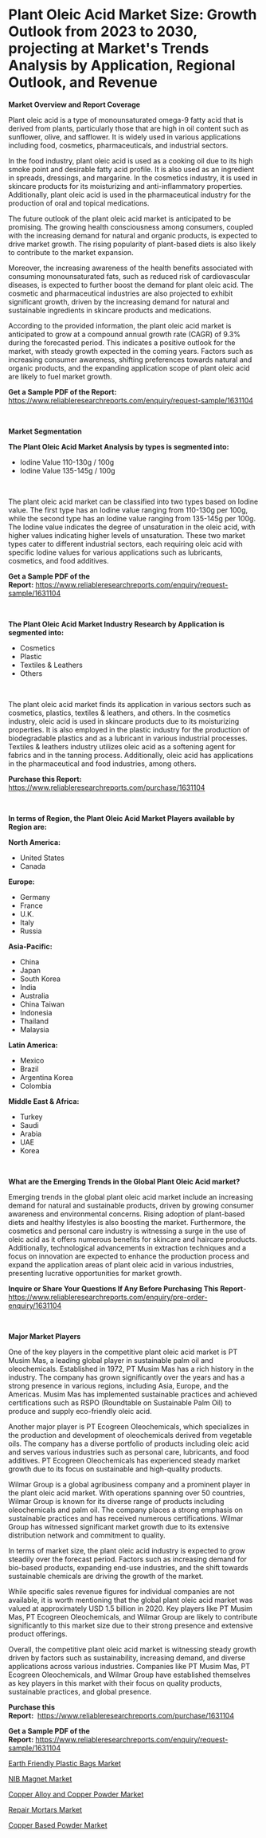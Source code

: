 <p><h1>Plant Oleic Acid Market Size: Growth Outlook from 2023 to 2030, projecting at Market's Trends Analysis by Application, Regional Outlook, and Revenue</h1></p><p><strong>Market Overview and Report Coverage</strong></p>
<p><p>Plant oleic acid is a type of monounsaturated omega-9 fatty acid that is derived from plants, particularly those that are high in oil content such as sunflower, olive, and safflower. It is widely used in various applications including food, cosmetics, pharmaceuticals, and industrial sectors.</p><p>In the food industry, plant oleic acid is used as a cooking oil due to its high smoke point and desirable fatty acid profile. It is also used as an ingredient in spreads, dressings, and margarine. In the cosmetics industry, it is used in skincare products for its moisturizing and anti-inflammatory properties. Additionally, plant oleic acid is used in the pharmaceutical industry for the production of oral and topical medications.</p><p>The future outlook of the plant oleic acid market is anticipated to be promising. The growing health consciousness among consumers, coupled with the increasing demand for natural and organic products, is expected to drive market growth. The rising popularity of plant-based diets is also likely to contribute to the market expansion.</p><p>Moreover, the increasing awareness of the health benefits associated with consuming monounsaturated fats, such as reduced risk of cardiovascular diseases, is expected to further boost the demand for plant oleic acid. The cosmetic and pharmaceutical industries are also projected to exhibit significant growth, driven by the increasing demand for natural and sustainable ingredients in skincare products and medications.</p><p>According to the provided information, the plant oleic acid market is anticipated to grow at a compound annual growth rate (CAGR) of 9.3% during the forecasted period. This indicates a positive outlook for the market, with steady growth expected in the coming years. Factors such as increasing consumer awareness, shifting preferences towards natural and organic products, and the expanding application scope of plant oleic acid are likely to fuel market growth.</p></p>
<p><strong>Get a Sample PDF of the Report:</strong> <a href="https://www.reliableresearchreports.com/enquiry/request-sample/1631104">https://www.reliableresearchreports.com/enquiry/request-sample/1631104</a></p>
<p>&nbsp;</p>
<p><strong>Market Segmentation</strong></p>
<p><strong>The Plant Oleic Acid Market Analysis by types is segmented into:</strong></p>
<p><ul><li>Iodine Value 110-130g / 100g</li><li>Iodine Value 135-145g / 100g</li></ul></p>
<p>&nbsp;</p>
<p><p>The plant oleic acid market can be classified into two types based on Iodine value. The first type has an Iodine value ranging from 110-130g per 100g, while the second type has an Iodine value ranging from 135-145g per 100g. The Iodine value indicates the degree of unsaturation in the oleic acid, with higher values indicating higher levels of unsaturation. These two market types cater to different industrial sectors, each requiring oleic acid with specific Iodine values for various applications such as lubricants, cosmetics, and food additives.</p></p>
<p><strong>Get a Sample PDF of the Report:</strong>&nbsp;<a href="https://www.reliableresearchreports.com/enquiry/request-sample/1631104">https://www.reliableresearchreports.com/enquiry/request-sample/1631104</a></p>
<p>&nbsp;</p>
<p><strong>The Plant Oleic Acid Market Industry Research by Application is segmented into:</strong></p>
<p><ul><li>Cosmetics</li><li>Plastic</li><li>Textiles & Leathers</li><li>Others</li></ul></p>
<p>&nbsp;</p>
<p><p>The plant oleic acid market finds its application in various sectors such as cosmetics, plastics, textiles & leathers, and others. In the cosmetics industry, oleic acid is used in skincare products due to its moisturizing properties. It is also employed in the plastic industry for the production of biodegradable plastics and as a lubricant in various industrial processes. Textiles & leathers industry utilizes oleic acid as a softening agent for fabrics and in the tanning process. Additionally, oleic acid has applications in the pharmaceutical and food industries, among others.</p></p>
<p><strong>Purchase this Report:</strong>&nbsp; <a href="https://www.reliableresearchreports.com/purchase/1631104">https://www.reliableresearchreports.com/purchase/1631104</a></p>
<p>&nbsp;</p>
<p><strong>In terms of Region, the Plant Oleic Acid Market Players available by Region are:</strong></p>
<p>
    <p> <strong> North America: </strong>
        <ul>
            <li>United States</li>
            <li>Canada</li>
        </ul>
        </p> 
    <p> <strong> Europe: </strong>
        <ul>
            <li>Germany</li>
            <li>France</li>
            <li>U.K.</li>
            <li>Italy</li>
            <li>Russia</li>
        </ul>
        </p> 
    <p> <strong> Asia-Pacific: </strong>
        <ul>
            <li>China</li>
            <li>Japan</li>
            <li>South Korea</li>
            <li>India</li>
            <li>Australia</li>
            <li>China Taiwan</li>
            <li>Indonesia</li>
            <li>Thailand</li>
            <li>Malaysia</li>
        </ul>
        </p> 
    <p> <strong> Latin America: </strong>
        <ul>
            <li>Mexico</li>
            <li>Brazil</li>
            <li>Argentina Korea</li>
            <li>Colombia</li>
        </ul>
        </p> 
    <p> <strong> Middle East & Africa: </strong>
        <ul>
            <li>Turkey</li>
            <li>Saudi</li>
            <li>Arabia</li>
            <li>UAE</li>
            <li>Korea</li>
        </ul>
    </p>
    </p>
<p>&nbsp;</p>
<p><strong>What are the Emerging Trends in the Global Plant Oleic Acid market?</strong></p>
<p><p>Emerging trends in the global plant oleic acid market include an increasing demand for natural and sustainable products, driven by growing consumer awareness and environmental concerns. Rising adoption of plant-based diets and healthy lifestyles is also boosting the market. Furthermore, the cosmetics and personal care industry is witnessing a surge in the use of oleic acid as it offers numerous benefits for skincare and haircare products. Additionally, technological advancements in extraction techniques and a focus on innovation are expected to enhance the production process and expand the application areas of plant oleic acid in various industries, presenting lucrative opportunities for market growth.</p></p>
<p><strong>Inquire or Share Your Questions If Any Before Purchasing This Report</strong>- <a href="https://www.reliableresearchreports.com/enquiry/pre-order-enquiry/1631104">https://www.reliableresearchreports.com/enquiry/pre-order-enquiry/1631104</a></p>
<p>&nbsp;</p>
<p><strong>Major Market Players</strong></p>
<p><p>One of the key players in the competitive plant oleic acid market is PT Musim Mas, a leading global player in sustainable palm oil and oleochemicals. Established in 1972, PT Musim Mas has a rich history in the industry. The company has grown significantly over the years and has a strong presence in various regions, including Asia, Europe, and the Americas. Musim Mas has implemented sustainable practices and achieved certifications such as RSPO (Roundtable on Sustainable Palm Oil) to produce and supply eco-friendly oleic acid.</p><p>Another major player is PT Ecogreen Oleochemicals, which specializes in the production and development of oleochemicals derived from vegetable oils. The company has a diverse portfolio of products including oleic acid and serves various industries such as personal care, lubricants, and food additives. PT Ecogreen Oleochemicals has experienced steady market growth due to its focus on sustainable and high-quality products.</p><p>Wilmar Group is a global agribusiness company and a prominent player in the plant oleic acid market. With operations spanning over 50 countries, Wilmar Group is known for its diverse range of products including oleochemicals and palm oil. The company places a strong emphasis on sustainable practices and has received numerous certifications. Wilmar Group has witnessed significant market growth due to its extensive distribution network and commitment to quality.</p><p>In terms of market size, the plant oleic acid industry is expected to grow steadily over the forecast period. Factors such as increasing demand for bio-based products, expanding end-use industries, and the shift towards sustainable chemicals are driving the growth of the market.</p><p>While specific sales revenue figures for individual companies are not available, it is worth mentioning that the global plant oleic acid market was valued at approximately USD 1.5 billion in 2020. Key players like PT Musim Mas, PT Ecogreen Oleochemicals, and Wilmar Group are likely to contribute significantly to this market size due to their strong presence and extensive product offerings.</p><p>Overall, the competitive plant oleic acid market is witnessing steady growth driven by factors such as sustainability, increasing demand, and diverse applications across various industries. Companies like PT Musim Mas, PT Ecogreen Oleochemicals, and Wilmar Group have established themselves as key players in this market with their focus on quality products, sustainable practices, and global presence.</p></p>
<p><strong>Purchase this Report:</strong>&nbsp;&nbsp;<a href="https://www.reliableresearchreports.com/purchase/1631104">https://www.reliableresearchreports.com/purchase/1631104</a></p>
<p></p>
<p><strong>Get a Sample PDF of the Report:</strong>&nbsp;<a href="https://www.reliableresearchreports.com/enquiry/request-sample/1631104">https://www.reliableresearchreports.com/enquiry/request-sample/1631104</a></p>
<p><p><a href="https://medium.com/@germanwolff65/earth-friendly-plastic-bags-market-size-cagr-trends-2024-2030-cee293a37e3e">Earth Friendly Plastic Bags Market</a></p><p><a href="https://medium.com/@karleeprice82/analyzing-nib-magnet-market-global-industry-perspective-and-forecast-2023-to-2030-c1276ddf1fe5">NIB Magnet Market</a></p><p><a href="https://github.com/rahu1501/Market-Research-Report-List-1/blob/main/copper-alloy-and-copper-powder-market.md">Copper Alloy and Copper Powder Market</a></p><p><a href="https://medium.com/@cruzdamore75/repair-mortars-market-comprehensive-assessment-by-type-application-and-geography-d7215fc7b22b">Repair Mortars Market</a></p><p><a href="https://github.com/rahu1503/Market-Research-Report-List-1/blob/main/copper-based-powder-market.md">Copper Based Powder Market</a></p></p>